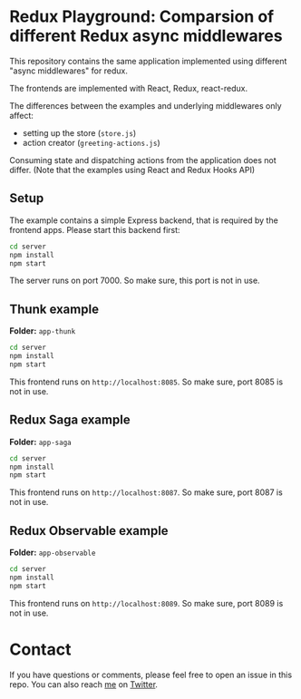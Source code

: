# Redux Playground: Comparsion of different Redux async middlewares

This repository contains the same application implemented using different "async middlewares" for redux.

The frontends are implemented with React, Redux, react-redux.

The differences between the examples and underlying middlewares only affect:

- setting up the store (`store.js`)
- action creator (`greeting-actions.js`)

Consuming state and dispatching actions from the application does not differ. (Note that the examples
using React and Redux Hooks API)

## Setup

The example contains a simple Express backend, that is required by the frontend apps. Please start this backend first:

```bash
cd server
npm install
npm start
```

The server runs on port 7000. So make sure, this port is not in use.

## Thunk example

**Folder:** `app-thunk`

```bash
cd server
npm install
npm start
```

This frontend runs on `http://localhost:8085`. So make sure, port 8085 is not in use.

## Redux Saga example

**Folder:** `app-saga`

```bash
cd server
npm install
npm start
```

This frontend runs on `http://localhost:8087`. So make sure, port 8087 is not in use.

## Redux Observable example

**Folder:** `app-observable`

```bash
cd server
npm install
npm start
```

This frontend runs on `http://localhost:8089`. So make sure, port 8089 is not in use.

# Contact

If you have questions or comments, please feel free to open an issue in this repo. You can also reach [me](https://nilshartmann.net) on [Twitter](https://twitter.com/nilshartmann).
